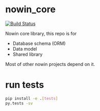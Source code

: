 # nowin_core
[![Build Status](https://travis-ci.org/g0v/nowin_core.svg)](https://travis-ci.org/g0v/nowin_core)

Nowin core library, this repo is for

 - Database schema (ORM)
 - Data model
 - Shared library

Most of other nowin projects depend on it.

# run tests

```bash
pip install -e .[tests]
py.tests -sv
```
